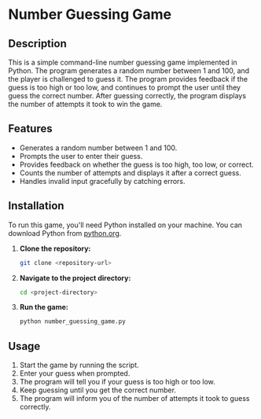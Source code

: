 # Number Guessing Game

## Description

This is a simple command-line number guessing game implemented in Python. The program generates a random number between 1 and 100, and the player is challenged to guess it. The program provides feedback if the guess is too high or too low, and continues to prompt the user until they guess the correct number. After guessing correctly, the program displays the number of attempts it took to win the game.

## Features

- Generates a random number between 1 and 100.
- Prompts the user to enter their guess.
- Provides feedback on whether the guess is too high, too low, or correct.
- Counts the number of attempts and displays it after a correct guess.
- Handles invalid input gracefully by catching errors.

## Installation

To run this game, you'll need Python installed on your machine. You can download Python from [python.org](https://www.python.org/).

1. **Clone the repository:**

    ```bash
    git clone <repository-url>
    ```

2. **Navigate to the project directory:**

    ```bash
    cd <project-directory>
    ```

3. **Run the game:**

    ```bash
    python number_guessing_game.py
    ```

## Usage

1. Start the game by running the script. 
2. Enter your guess when prompted. 
3. The program will tell you if your guess is too high or too low.
4. Keep guessing until you get the correct number.
5. The program will inform you of the number of attempts it took to guess correctly.

